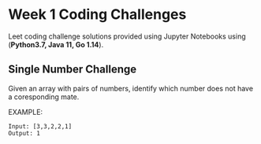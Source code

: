 # Week 1 Coding Challenges

Leet coding challenge solutions provided using Jupyter Notebooks using (<b>Python3.7, Java 11, Go 1.14</b>).

## Single Number Challenge

Given an array with pairs of numbers, identify which number does not have a coresponding mate.

EXAMPLE:
```
Input: [3,3,2,2,1]
Output: 1
```

